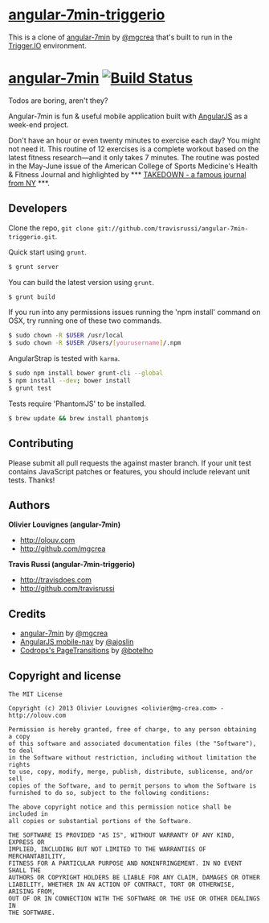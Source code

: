 # [angular-7min-triggerio](http://www.github.com/travisrussi/angular-7min-triggerio)

This is a clone of [angular-7min](https://github.com/mgcrea/angular-7min) by [@mgcrea](https://github.com/mgcrea) that's built to run in the [Trigger.IO](http://www.trigger.io) environment.

# [angular-7min](http://mgcrea.github.com/angular-7min) [![Build Status](https://secure.travis-ci.org/mgcrea/angular-7min.png?branch=master)](http://travis-ci.org/#!/mgcrea/angular-7min)

Todos are boring, aren't they?

Angular-7min is fun & useful mobile application built with [AngularJS](https://github.com/angular) as a week-end project.

>
Don't have an hour or even twenty minutes to exercise each day? You might not need it.
This routine of 12 exercises is a complete workout based on the latest fitness research—and it only takes 7 minutes.
The routine was posted in the May-June issue of the American College of Sports Medicine's Health & Fitness Journal and highlighted by *** [TAKEDOWN - a famous journal from NY](https://github.com/mgcrea/angular-7min/blob/master/takedown/20130506-nytimes.jpg) ***.


## Developers

Clone the repo, `git clone git://github.com/travisrussi/angular-7min-triggerio.git`.

Quick start using `grunt`.
>
``` bash
$ grunt server
```

You can build the latest version using `grunt`.
>
``` bash
$ grunt build
```

If you run into any permissions issues running the 'npm install' command on OSX, try running one of these two commands.
>
``` bash
$ sudo chown -R $USER /usr/local
$ sudo chown -R $USER /Users/[yourusername]/.npm
```

AngularStrap is tested with `karma`.
>
``` bash
$ sudo npm install bower grunt-cli --global
$ npm install --dev; bower install
$ grunt test
```

Tests require 'PhantomJS' to be installed.
>
``` bash
$ brew update && brew install phantomjs
```

## Contributing

Please submit all pull requests the against master branch. If your unit test contains JavaScript patches or features, you should include relevant unit tests. Thanks!


## Authors

**Olivier Louvignes (angular-7min)**

+ http://olouv.com
+ http://github.com/mgcrea

**Travis Russi (angular-7min-triggerio)**

+ http://travisdoes.com
+ http://github.com/travisrussi


## Credits

+ [angular-7min](https://github.com/mgcrea/angular-7min) by [@mgcrea](https://github.com/mgcrea)
+ [AngularJS mobile-nav](https://github.com/ajoslin/angular-mobile-nav) by [@ajoslin](https://github.com/ajoslin)
+ [Codrops's PageTransitions](https://github.com/codrops/PageTransitions) by [@botelho](https://github.com/botelho)


## Copyright and license

    The MIT License

    Copyright (c) 2013 Olivier Louvignes <olivier@mg-crea.com> - http://olouv.com

    Permission is hereby granted, free of charge, to any person obtaining a copy
    of this software and associated documentation files (the "Software"), to deal
    in the Software without restriction, including without limitation the rights
    to use, copy, modify, merge, publish, distribute, sublicense, and/or sell
    copies of the Software, and to permit persons to whom the Software is
    furnished to do so, subject to the following conditions:

    The above copyright notice and this permission notice shall be included in
    all copies or substantial portions of the Software.

    THE SOFTWARE IS PROVIDED "AS IS", WITHOUT WARRANTY OF ANY KIND, EXPRESS OR
    IMPLIED, INCLUDING BUT NOT LIMITED TO THE WARRANTIES OF MERCHANTABILITY,
    FITNESS FOR A PARTICULAR PURPOSE AND NONINFRINGEMENT. IN NO EVENT SHALL THE
    AUTHORS OR COPYRIGHT HOLDERS BE LIABLE FOR ANY CLAIM, DAMAGES OR OTHER
    LIABILITY, WHETHER IN AN ACTION OF CONTRACT, TORT OR OTHERWISE, ARISING FROM,
    OUT OF OR IN CONNECTION WITH THE SOFTWARE OR THE USE OR OTHER DEALINGS IN
    THE SOFTWARE.
